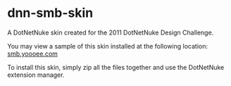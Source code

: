 dnn-smb-skin
============

A DotNetNuke skin created for the 2011 DotNetNuke Design Challenge.

You may view a sample of this skin installed at the following location: <a href="http://smb.yoooee.com" target="_blank">smb.yoooee.com</a>

To install this skin, simply zip all the files together and use the DotNetNuke extension manager.
